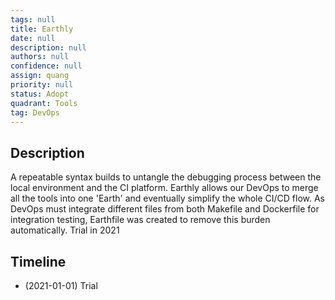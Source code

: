 ```yaml
---
tags: null
title: Earthly
date: null
description: null
authors: null
confidence: null
assign: quang
priority: null
status: Adopt
quadrant: Tools
tag: DevOps
---
```


## Description

A repeatable syntax builds to untangle the debugging process between the local environment and the CI platform. Earthly allows our DevOps to merge all the tools into one 'Earth' and eventually simplify the whole CI/CD flow. As DevOps must integrate different files from both Makefile and Dockerfile for integration testing, Earthfile was created to remove this burden automatically. Trial in 2021

## Timeline

- (2021-01-01) Trial
